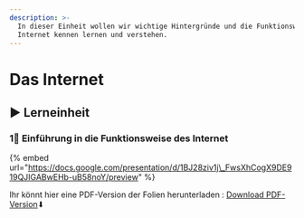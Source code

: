 ```yaml
---
description: >-
  In dieser Einheit wollen wir wichtige Hintergründe und die Funktionsweise des
  Internet kennen lernen und verstehen.
---
```


# Das Internet

## ▶ Lerneinheit

### 1⃣ Einführung in die Funktionsweise des Internet

{% embed url="https://docs.google.com/presentation/d/1BJ28ziv1j\_FwsXhCogX9DE919QJIGABwEHb-uB58noY/preview" %}

Ihr könnt hier eine PDF-Version der Folien herunterladen : [Download PDF-Version](https://docs.google.com/presentation/d/1BJ28ziv1j_FwsXhCogX9DE919QJIGABwEHb-uB58noY/export/pdf)⬇ 

